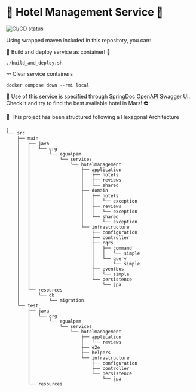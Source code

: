 # 🏨 Hotel Management Service 🏨

![CI/CD status](https://github.com/erickgualpa/hotel-management-service/actions/workflows/maven.yml/badge.svg)

Using wrapped maven included in this repository, you can:

🚀 Build and deploy service as container! 🐳
<br>

```shell script
./build_and_deploy.sh
```

💤 Clear service containers

```shell script
docker compose down --rmi local
```

🔹 Use of this service is specified through [SpringDoc OpenAPI Swagger UI](http://localhost:8080/swagger-ui/index.html).
Check it and try to find the best available hotel in Mars! 👽
<br>

📣 This project has been structured following a Hexagonal Architecture

[//]: # (Directory tree below was generated using 'tree -d -I target' command)

```
.
└── src
    ├── main
    │   ├── java
    │   │   └── org
    │   │       └── egualpam
    │   │           └── services
    │   │               └── hotelmanagement
    │   │                   ├── application
    │   │                   │   ├── hotels
    │   │                   │   ├── reviews
    │   │                   │   └── shared
    │   │                   ├── domain
    │   │                   │   ├── hotels
    │   │                   │   │   └── exception
    │   │                   │   ├── reviews
    │   │                   │   │   └── exception
    │   │                   │   └── shared
    │   │                   │       └── exception
    │   │                   └── infrastructure
    │   │                       ├── configuration
    │   │                       ├── controller
    │   │                       ├── cqrs
    │   │                       │   ├── command
    │   │                       │   │   └── simple
    │   │                       │   └── query
    │   │                       │       └── simple
    │   │                       ├── eventbus
    │   │                       │   └── simple
    │   │                       └── persistence
    │   │                           └── jpa
    │   └── resources
    │       └── db
    │           └── migration
    └── test
        ├── java
        │   └── org
        │       └── egualpam
        │           └── services
        │               └── hotelmanagement
        │                   ├── application
        │                   │   └── reviews
        │                   ├── e2e
        │                   ├── helpers
        │                   └── infrastructure
        │                       ├── configuration
        │                       ├── controller
        │                       └── persistence
        │                           └── jpa
        └── resources
```
